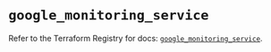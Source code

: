 # `google_monitoring_service`

Refer to the Terraform Registry for docs: [`google_monitoring_service`](https://registry.terraform.io/providers/hashicorp/google-beta/6.26.0/docs/resources/google_monitoring_service).
